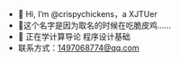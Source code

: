- 👋 Hi, I’m @crispychickens，a XJTUer
- 👀这个名字是因为取名的时候在吃脆皮鸡……
- 🌱 正在学计算导论 程序设计基础
- 联系方式：1497068774@qq.com
